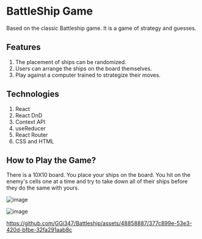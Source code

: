 <h1>BattleShip Game</h1>
<p>Based on the classic Battleship game. It is a game of strategy and guesses.</p>

<h2>Features</h2>
<ol>
  <li>The placement of ships can be randomized.</li>
  <li>Users can arrange the ships on the board themselves.</li>
  <li>Play against a computer trained to strategize their moves.</li>
</ol>

<h2>Technologies</h2>
<ol>
  <li>React</li>
  <li>React DnD</li>
  <li>Context API</li>
  <li>useReducer</li>
  <li>React Router</li>
  <li>CSS and HTML</li>
</ol>

<h2>How to Play the Game?</h2>
<p>There is a 10X10 board. You place your ships on the board. You hit on the enemy's cells one at a time and try to take down all of their ships before they do the same with yours.</p>

![image](https://github.com/GGi347/Battleship/assets/48858887/65e8c567-8b89-41da-8f0d-8cb558ebf8e2)

![image](https://github.com/GGi347/Battleship/assets/48858887/4f62e391-947b-4feb-ab3c-b4620cf6c2e4)



https://github.com/GGi347/Battleship/assets/48858887/377c899e-53e3-420d-bfbe-32fa291aab8c

